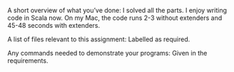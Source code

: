 A short overview of what you’ve done:
I solved all the parts. I enjoy writing code in Scala now. On my Mac, the code runs 2-3 without extenders and 45-48 seconds with extenders.

A list of files relevant to this assignment:
Labelled as required.

Any commands needed to demonstrate your programs:
Given in the requirements.